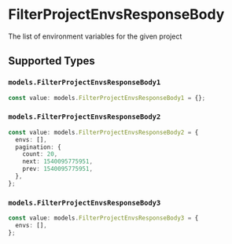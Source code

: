 # FilterProjectEnvsResponseBody

The list of environment variables for the given project


## Supported Types

### `models.FilterProjectEnvsResponseBody1`

```typescript
const value: models.FilterProjectEnvsResponseBody1 = {};
```

### `models.FilterProjectEnvsResponseBody2`

```typescript
const value: models.FilterProjectEnvsResponseBody2 = {
  envs: [],
  pagination: {
    count: 20,
    next: 1540095775951,
    prev: 1540095775951,
  },
};
```

### `models.FilterProjectEnvsResponseBody3`

```typescript
const value: models.FilterProjectEnvsResponseBody3 = {
  envs: [],
};
```

